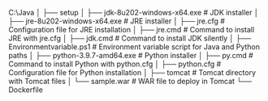 C:\Java
│
├── setup
│   ├── jdk-8u202-windows-x64.exe       # JDK installer
│   ├── jre-8u202-windows-x64.exe       # JRE installer
│   ├── jre.cfg                         # Configuration file for JRE installation
│   ├── jre.cmd                         # Command to install JRE with jre.cfg
│   ├── jdk.cmd                         # Command to install JDK silently
│   ├── Environmentvariable.ps1         # Environment variable script for Java and Python paths
│   ├── python-3.9.7-amd64.exe          # Python installer
│   ├── py.cmd                          # Command to install Python with python.cfg
│   ├── python.cfg                      # Configuration file for Python installation
│   ├── tomcat                          # Tomcat directory with Tomcat files
│   └── sample.war                      # WAR file to deploy in Tomcat
└── Dockerfile
